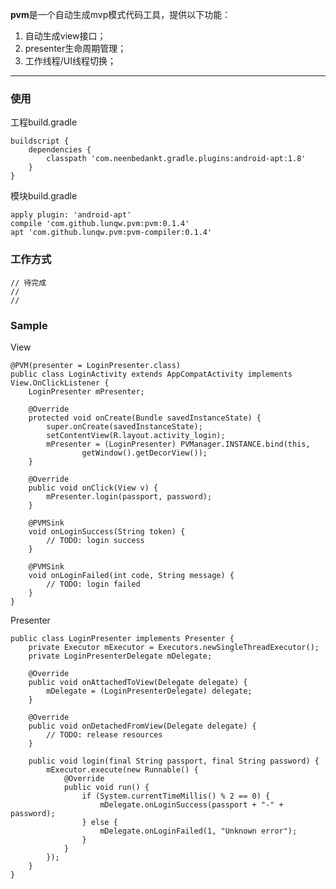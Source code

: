 **pvm**是一个自动生成mvp模式代码工具，提供以下功能：

1. 自动生成view接口；
2. presenter生命周期管理；
3. 工作线程/UI线程切换；

---
### 使用
工程build.gradle

	buildscript {
	    dependencies {
	        classpath 'com.neenbedankt.gradle.plugins:android-apt:1.8'
	    }
	}

模块build.gradle

	apply plugin: 'android-apt'
    compile 'com.github.lunqw.pvm:pvm:0.1.4'
    apt 'com.github.lunqw.pvm:pvm-compiler:0.1.4'

### 工作方式
	// 待完成
	//
	//

### Sample
View

	@PVM(presenter = LoginPresenter.class)
	public class LoginActivity extends AppCompatActivity implements View.OnClickListener {
	    LoginPresenter mPresenter;
	
	    @Override
	    protected void onCreate(Bundle savedInstanceState) {
	        super.onCreate(savedInstanceState);
	        setContentView(R.layout.activity_login);
	        mPresenter = (LoginPresenter) PVManager.INSTANCE.bind(this,
	                getWindow().getDecorView());
	    }
	
	    @Override
	    public void onClick(View v) {
	        mPresenter.login(passport, password);
	    }
	
	    @PVMSink
	    void onLoginSuccess(String token) {
	        // TODO: login success
	    }
	
	    @PVMSink
	    void onLoginFailed(int code, String message) {
			// TODO: login failed
	    }
	}

Presenter

	public class LoginPresenter implements Presenter {
	    private Executor mExecutor = Executors.newSingleThreadExecutor();
	    private LoginPresenterDelegate mDelegate;
	
	    @Override
	    public void onAttachedToView(Delegate delegate) {
	        mDelegate = (LoginPresenterDelegate) delegate;
	    }
	
	    @Override
	    public void onDetachedFromView(Delegate delegate) {
	        // TODO: release resources
	    }
	
	    public void login(final String passport, final String password) {
	        mExecutor.execute(new Runnable() {
	            @Override
	            public void run() {
	                if (System.currentTimeMillis() % 2 == 0) {
	                    mDelegate.onLoginSuccess(passport + "-" + password);
	                } else {
	                    mDelegate.onLoginFailed(1, "Unknown error");
	                }
	            }
	        });
	    }
	}
